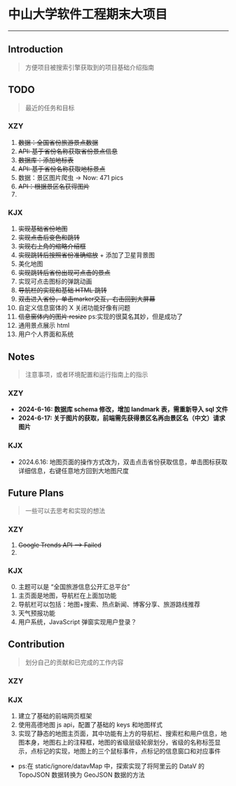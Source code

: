 # 中山大学软件工程期末大项目

---

## Introduction
> 方便项目被搜索引擎获取到的项目基础介绍指南

## TODO
> 最近的任务和目标

### XZY
1. ~~数据：全国省份旅游景点数据~~
2. ~~API: 基于省份名称获取省份景点信息~~
3. ~~数据库：添加地标表~~
4. ~~API: 基于省份名称获取地标景点~~
5. 数据：景区图片爬虫 -> Now: 471 pics
6. ~~API：根据景区名获得图片~~
7. 

### KJX

1. ~~实现基础省份地图~~
2. ~~实现点击后变色和跳转~~
3. ~~实现右上角的缩略介绍框~~
4. ~~实现跳转后按照省份准确缩放~~ + 添加了卫星背景图
5. 美化地图
6. ~~实现跳转后省份出现可点击的景点~~
7. 实现可点击图标的弹跳动画
8. ~~导航栏的实现和基础 HTML 跳转~~
9. ~~双击进入省份，单击marker交互，右击回到大屏幕~~
10. 自定义信息窗体的 X 关闭功能好像有问题
11. ~~信息窗体内的图片 resize~~ ps:实现的很莫名其妙，但是成功了
12. 通用景点展示 html
13. 用户个人界面和系统

## Notes
> 注意事项，或者环境配置和运行指南上的指示

### XZY

+ **2024-6-16: 数据库 schema 修改，增加 landmark 表，需重新导入 sql 文件**
+ **2024-6-17: 关于图片的获取，前端需先获得景区名再由景区名（中文）请求图片**

### KJX

+ 2024.6.16: 地图页面的操作方式改为，双击点击省份获取信息，单击图标获取详细信息，右键任意地方回到大地图尺度

## Future Plans
> 一些可以去思考和实现的想法

### XZY
1. ~~Google Trends API --> Failed~~
2. 


### KJX

0. 主题可以是 “全国旅游信息公开汇总平台”
1. 主页面是地图，导航栏在上面加功能
2. 导航栏可以包括：地图+搜索、热点新闻、博客分享、旅游路线推荐
3. 天气预报功能 
4. 用户系统，JavaScript 弹窗实现用户登录？

## Contribution
> 划分自己的贡献和已完成的工作内容

### XZY



### KJX

1. 建立了基础的前端网页框架
2. 使用高德地图 js api，配置了基础的 keys 和地图样式
3. 实现了静态的地图主页面，其中功能有上方的导航栏、搜索栏和用户信息，地图本身，地图右上的注释框，地图的省级层级轮廓划分，省级的名称标签显示，点标记的实现，地图上的三个鼠标事件，点标记的信息窗口和对应事件
+ ps:在 static/ignore/datavMap 中，探索实现了将阿里云的 DataV 的 TopoJSON 数据转换为 GeoJSON 数据的方法